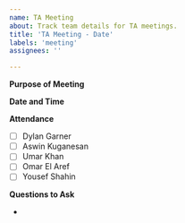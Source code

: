 ```yaml
---
name: TA Meeting
about: Track team details for TA meetings.
title: 'TA Meeting - Date'
labels: 'meeting'
assignees: ''

---
```


**Purpose of Meeting**

**Date and Time**

**Attendance**

- [ ] Dylan Garner
- [ ] Aswin Kuganesan
- [ ] Umar Khan
- [ ] Omar El Aref
- [ ] Yousef Shahin

**Questions to Ask**

-